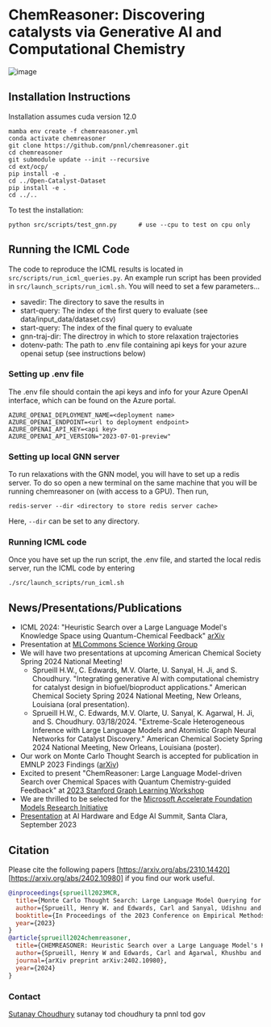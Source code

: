 # ChemReasoner: Discovering catalysts via Generative AI and Computational Chemistry
![image](https://github.com/pnnl/chemreasoner/assets/7649924/ccae35c9-876e-4865-8e46-0b229167d522)

## Installation Instructions

Installation assumes cuda version 12.0

```
mamba env create -f chemreasoner.yml
conda activate chemreasoner
git clone https://github.com/pnnl/chemreasoner.git
cd chemreasoner
git submodule update --init --recursive
cd ext/ocp/
pip install -e .
cd ../Open-Catalyst-Dataset
pip install -e .
cd ../..
```

To test the installation:
```
python src/scripts/test_gnn.py      # use --cpu to test on cpu only
```

## Running the ICML Code

The code to reproduce the ICML results is located in ```src/scripts/run_icml_queries.py```. An example run script has been provided in ```src/launch_scripts/run_icml.sh```. You will need to set a few parameters...

* savedir: The directory to save the results in
* start-query: The index of the first query to evaluate (see data/input_data/dataset.csv)
* start-query: The index of the final query to evaluate
* gnn-traj-dir: The directroy in which to store relaxation trajectories
* dotenv-path: The path to .env file containing api keys for your azure openai setup (see instructions below)

### Setting up .env file

The .env file should contain the api keys and info for your Azure OpenAI interface, which can be found on the Azure portal.

```
AZURE_OPENAI_DEPLOYMENT_NAME=<deployment name>
AZURE_OPENAI_ENDPOINT=<url to deployment endpoint>
AZURE_OPENAI_API_KEY=<api key>
AZURE_OPENAI_API_VERSION="2023-07-01-preview"
```

### Setting up local GNN server

To run relaxations with the GNN model, you will have to set up a redis server. To do so open a new terminal on the same machine that you will be running chemreasoner on (with access to a GPU). Then run,

```
redis-server --dir <directory to store redis server cache>
```

Here, ```--dir``` can be set to any directory.

### Running ICML code

Once you have set up the run script, the .env file, and started the local redis server, run the ICML code by entering

```
./src/launch_scripts/run_icml.sh
```


## News/Presentations/Publications
* ICML 2024: "Heuristic Search over a Large Language Model's Knowledge Space using Quantum-Chemical Feedback" [arXiv](https://arxiv.org/abs/2402.10980)
* Presentation at [MLCommons Science Working Group](https://sutanay.github.io/publications/ChemReasoner-SciMLCommons.pdf)
* We will have two presentations at upcoming American Chemical Society Spring 2024 National Meeting!
    * Sprueill H.W., C. Edwards, M.V. Olarte, U. Sanyal, H. Ji, and S. Choudhury. "Integrating generative AI with computational chemistry for catalyst design in biofuel/bioproduct applications." American Chemical Society Spring 2024 National Meeting, New Orleans, Louisiana (oral presentation).
    * Sprueill H.W., C. Edwards, M.V. Olarte, U. Sanyal, K. Agarwal, H. Ji, and S. Choudhury. 03/18/2024. "Extreme-Scale Heterogeneous Inference with Large Language Models and Atomistic Graph Neural Networks for Catalyst Discovery." American Chemical Society Spring 2024 National Meeting, New Orleans, Louisiana (poster). 
* Our work on Monte Carlo Thought Search is accepted for publication in EMNLP 2023 Findings ([arXiv](https://arxiv.org/abs/2310.14420))
* Excited to present "ChemReasoner: Large Language Model-driven Search over Chemical Spaces with Quantum Chemistry-guided Feedback" at [2023 Stanford Graph Learning Workshop](https://snap.stanford.edu/graphlearning-workshop-2023/)
* We are thrilled to be selected for the [Microsoft Accelerate Foundation Models Research Initiative](https://www.microsoft.com/en-us/research/collaboration/accelerating-foundation-models-research/)
* [Presentation](https://www.kisacoresearch.com/sites/default/files/presentations/aihwsummit-sutanay.pdf) at AI Hardware and Edge AI Summit, Santa Clara, September 2023

Citation
------

Please cite the following papers [https://arxiv.org/abs/2310.14420] [https://arxiv.org/abs/2402.10980] if you find our work useful.

```bibtex
@inproceedings{sprueill2023MCR,
  title={Monte Carlo Thought Search: Large Language Model Querying for Complex Scientific Reasoning in Catalyst Design},
  author={Sprueill, Henry W. and Edwards, Carl and Sanyal, Udishnu and Olarte, Mariefel and Ji, Heng and Choudhury, Sutanay}
  booktitle={In Proceedings of the 2023 Conference on Empirical Methods in Natural Language Processing (EMNLP2023) Findings},
  year={2023}
}
@article{sprueill2024chemreasoner,
  title={CHEMREASONER: Heuristic Search over a Large Language Model's Knowledge Space using Quantum-Chemical Feedback},
  author={Sprueill, Henry W and Edwards, Carl and Agarwal, Khushbu and Olarte, Mariefel V and Sanyal, Udishnu and Johnston, Conrad and Liu, Hongbin and Ji, Heng and Choudhury, Sutanay},
  journal={arXiv preprint arXiv:2402.10980},
  year={2024}
}
```
### Contact

[Sutanay Choudhury](https://www.linkedin.com/in/sutanay/)
sutanay tod choudhury ta pnnl tod gov
